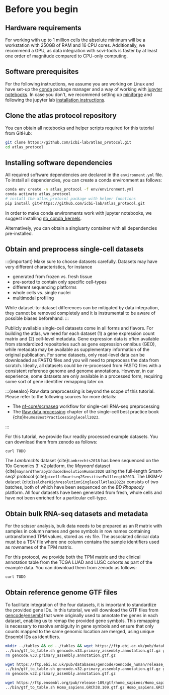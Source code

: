 # Before you begin

## Hardware requirements

For working with up to 1 million cells the absolute minimum will be a workstation with 250GB of RAM and 16 CPU cores.
Additionally, we recommend a GPU, as data integration with scvi-tools is faster by at least one order of magnitude compared to CPU-only computing.

## Software prerequisites

For the following instructions, we assume you are working on Linux and have set-up the [conda](https://docs.conda.io/en/latest/) package manager and a way of working with [jupyter notebooks](https://jupyter.org/).
In case you don't, we recommend setting up [miniforge](https://github.com/conda-forge/miniforge#download) and following the jupyter lab [installation instructions](https://jupyter.org/install).

## Clone the atlas protocol repository

You can obtain all notebooks and helper scripts required for this tutorial from GitHub:

```bash
git clone https://github.com/icbi-lab/atlas_protocol.git
cd atlas_protocol
```

## Installing software dependencies

All required software dependencies are declared in the `environment.yml` file.
To install all dependencies, you can create a conda environment as follows:

```bash
conda env create -n atlas_protocol -f env/environment.yml
conda activate atlas_protocol
# install the atlas_protocol package with helper functions
pip install git+https://github.com/icbi-lab/atlas_protocol.git
```

In order to make conda environments work with jupyter notebooks, we suggest installing [nb_conda_kernels](https://github.com/Anaconda-Platform/nb_conda_kernels).

Alternatively, you can obtain a singluarty container <!-- [singularity container](TODO) --> with all dependencies pre-installed.

## Obtain and preprocess single-cell datasets

:::{important}
Make sure to choose datasets carefully. Datasets may have very different characteristics, for instance

-   generated from frozen vs. fresh tissue
-   pre-sorted to contain only specific cell-types
-   different sequencing platforms
-   whole cells vs. single nuclei
-   multimodal profiling

While dataset-to-dataset differences can be mitigated by data integration, they cannot be removed completely and it is instrumental to be aware of possible biases beforehand.
:::

Publicly available single-cell datasets come in all forms and flavors. For building the atlas, we need for each dataset (1) a gene expression count matrix and (2) cell-level metadata. Gene expression data is often available from standardized repositories such as gene expression omnibus (GEO), while metadata may be available as supplementary information of the original publication. For some datasets, only read-level data can be downloaded as FASTQ files and you will need to preprocess the data from scratch. Ideally, all datasets could be re-processed from FASTQ files with a consistent reference genome and genome annotations. However, in our experience, some datasets are only available in a processed form, requiring some sort of gene identifier remapping later on.

:::{seealso}
Raw data preprocessing is beyond the scope of this tutorial. Please refer to the following sources for more details:

-   The [nf-core/scrnaseq](https://nf-co.re/scrnaseq) workflow for single-cell RNA-seq preprocessing
-   The [Raw data processing](https://www.sc-best-practices.org/introduction/raw_data_processing.html) chapter of the single-cell best practice book {cite}`heumosBestPracticesSinglecell2023`.

:::

For this tutorial, we provide four readily processed example datasets. You can download them from zenodo as follows:

```bash
curl TODO
```

The _Lambrechts_ dataset {cite}`Lambrechts2018` has been sequenced on the 10x Genomics 3' v2 platform, the _Maynard_ dataset {cite}`maynardTherapyInducedEvolutionHuman2020` using the full-length Smart-seq2 protocol {cite}`picelliSmartseq2SensitiveFulllength2013`.
The UKIM-V dataset {cite}`salcherHighresolutionSinglecellAtlas2022a` consists of two batches, both of which have been sequenced on the _BD Rhapsody_ platform. All four datasets have been generated from fresh, whole cells and have not been enriched for a particular cell-type.

## Obtain bulk RNA-seq datasets and metadata

For the scissor analysis, bulk data needs to be prepared as an R matrix with samples in column names and gene symbols in row names containing untransformed TPM values, stored as `rds` file. The associated clinical data must be a TSV file where one column contains the sample identifiers used as rownames of the TPM matrix.

For this protocol, we provide both the TPM matrix and the clinical annotation table from the TCGA LUAD and LUSC cohorts as part of the example data. You can download them from zenodo as follows:

```bash
curl TODO
```

## Obtain reference genome GTF files

To facilitate integration of the four datasets, it is important to standardize the provided gene IDs. In this tutorial, we will download the GTF files from [gencode](https://ftp.ebi.ac.uk/pub/databases/gencode/Gencode_human)/[ensembl](https://ftp.ensembl.org/pub/) that were originally used to annotate the genes in each dataset, enabling us to remap the provided gene symbols. This remapping is necessary to resolve ambiguity in gene symbols and ensure that only counts mapped to the same genomic location are merged, using unique Ensembl IDs as identifiers.

```bash
mkdir ../tables && cd ../tables && wget https://ftp.ebi.ac.uk/pub/databases/gencode/Gencode_human/release_33/gencode.v33.primary_assembly.annotation.gtf.gz
../bin/gtf_to_table.sh gencode.v33.primary_assembly.annotation.gtf.gz gencode.v33_gene_annotation_table.csv gencode
rm gencode.v33.primary_assembly.annotation.gtf.gz

wget https://ftp.ebi.ac.uk/pub/databases/gencode/Gencode_human/release_32/gencode.v32.primary_assembly.annotation.gtf.gz
../bin/gtf_to_table.sh gencode.v32.primary_assembly.annotation.gtf.gz gencode.v32_gene_annotation_table.csv gencode
rm gencode.v32.primary_assembly.annotation.gtf.gz

wget https://ftp.ensembl.org/pub/release-109/gtf/homo_sapiens/Homo_sapiens.GRCh38.109.gtf.gz
../bin/gtf_to_table.sh Homo_sapiens.GRCh38.109.gtf.gz Homo_sapiens.GRCh38.109_gene_annotation_table.csv ensembl
```
